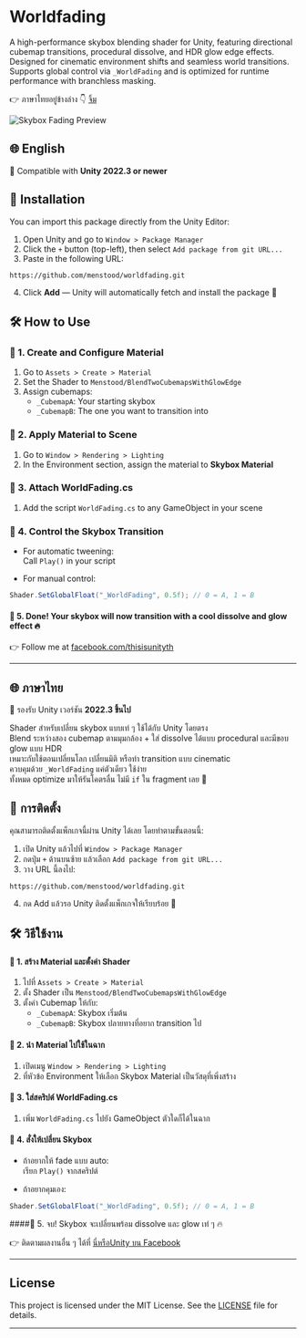 # Worldfading

A high-performance skybox blending shader for Unity, featuring directional cubemap transitions, procedural dissolve, and HDR glow edge effects. Designed for cinematic environment shifts and seamless world transitions. Supports global control via `_WorldFading` and is optimized for runtime performance with branchless masking.

👉 ภาษาไทยอยู่ข้างล่าง 👇 [จิ้ม](#-ภาษาไทย)

![Skybox Fading Preview](media/preview.gif)

## 🌐 English

🧩 Compatible with **Unity 2022.3 or newer**

## 🔧 Installation

You can import this package directly from the Unity Editor:

1. Open Unity and go to `Window > Package Manager`
2. Click the `+` button (top-left), then select `Add package from git URL...`
3. Paste in the following URL:

```
https://github.com/menstood/worldfading.git
```

4. Click **Add** — Unity will automatically fetch and install the package 🎉

## 🛠 How to Use

### 🔹 1. Create and Configure Material

1. Go to `Assets > Create > Material`
2. Set the Shader to `Menstood/BlendTwoCubemapsWithGlowEdge`
3. Assign cubemaps:
   - `_CubemapA`: Your starting skybox
   - `_CubemapB`: The one you want to transition into

### 🔹 2. Apply Material to Scene

1. Go to `Window > Rendering > Lighting`
2. In the Environment section, assign the material to **Skybox Material**

### 🔹 3. Attach WorldFading.cs

1. Add the script `WorldFading.cs` to any GameObject in your scene

### 🔹 4. Control the Skybox Transition

- For automatic tweening:  
  Call `Play()` in your script

- For manual control:

```csharp
Shader.SetGlobalFloat("_WorldFading", 0.5f); // 0 = A, 1 = B
```

#### 🔹 5. Done! Your skybox will now transition with a cool dissolve and glow effect 🔥

👉 Follow me at [facebook.com/thisisunityth](https://www.facebook.com/thisisunityth)

---

## 🌐 ภาษาไทย

🧩 รองรับ Unity เวอร์ชัน **2022.3 ขึ้นไป**

Shader สำหรับเปลี่ยน skybox แบบเท่ ๆ ใช้ได้กับ Unity โดยตรง  
Blend ระหว่างสอง cubemap ตามมุมกล้อง + ใส่ dissolve ได้แบบ procedural และมีขอบ glow แบบ HDR  
เหมาะกับใช้ตอนเปลี่ยนโลก เปลี่ยนมิติ หรือทำ transition แบบ cinematic  
ควบคุมด้วย `_WorldFading` แค่ตัวเดียว ใช้ง่าย  
ทั้งหมด optimize มาให้รันโคตรลื่น ไม่มี `if` ใน fragment เลย 💨

## 🔧 การติดตั้ง

คุณสามารถติดตั้งแพ็กเกจนี้ผ่าน Unity ได้เลย โดยทำตามขั้นตอนนี้:

1. เปิด Unity แล้วไปที่ `Window > Package Manager`
2. กดปุ่ม `+` ด้านบนซ้าย แล้วเลือก `Add package from git URL...`
3. วาง URL นี้ลงไป:

```
https://github.com/menstood/worldfading.git
```

4. กด Add แล้วรอ Unity ติดตั้งแพ็กเกจให้เรียบร้อย 🎉

## 🛠 วิธีใช้งาน

#### 🔹 1. สร้าง Material และตั้งค่า Shader

1. ไปที่ `Assets > Create > Material`
2. ตั้ง Shader เป็น `Menstood/BlendTwoCubemapsWithGlowEdge`
3. ตั้งค่า Cubemap ให้กับ:
   - `_CubemapA`: Skybox เริ่มต้น
   - `_CubemapB`: Skybox ปลายทางที่อยาก transition ไป

#### 🔹 2. นำ Material ไปใช้ในฉาก

1. เปิดเมนู `Window > Rendering > Lighting`
2. ที่หัวข้อ Environment ให้เลือก Skybox Material เป็นวัสดุที่เพิ่งสร้าง

#### 🔹 3. ใส่สคริปต์ WorldFading.cs

1. เพิ่ม `WorldFading.cs` ไปยัง GameObject ตัวใดก็ได้ในฉาก

#### 🔹 4. สั่งให้เปลี่ยน Skybox

- ถ้าอยากให้ fade แบบ auto:  
  เรียก `Play()` จากสคริปต์

- ถ้าอยากคุมเอง:

```csharp
Shader.SetGlobalFloat("_WorldFading", 0.5f); // 0 = A, 1 = B
```

####🔹 5. จบ! Skybox จะเปลี่ยนพร้อม dissolve และ glow เท่ ๆ 🔥

👉 ติดตามผลงานอื่น ๆ ได้ที่ [นี่หรือUnity บน Facebook](https://www.facebook.com/thisisunityth)

---

## License

This project is licensed under the MIT License. See the [LICENSE](LICENSE) file for details.

---
